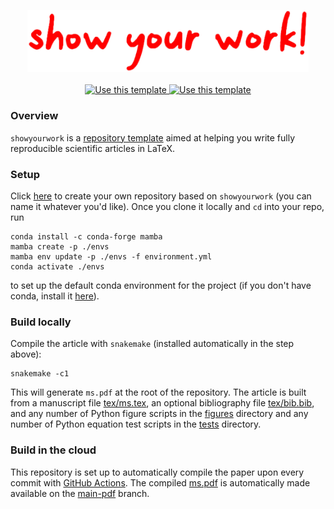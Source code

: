 <p align="center">
  <img width = "450" src=".showyourwork/tex/showyourwork.png"/>
  <br>
  <br>
  <a href="https://github.com/rodluger/showyourwork/generate">
    <img src="https://img.shields.io/badge/Use%20this%20template-2EA44F.svg?style=flat" alt="Use this template"/>
  </a>
  <a href="https://github.com/rodluger/showyourwork/blob/main-pdf/ms.pdf">
    <img src="https://img.shields.io/badge/View%20the%20sample%20article-blue.svg?style=flat" alt="Use this template"/>
  </a>
</p>


### Overview

`showyourwork` is a [repository template](https://docs.github.com/en/github/creating-cloning-and-archiving-repositories/creating-a-repository-on-github/creating-a-repository-from-a-template) aimed at helping you write fully reproducible scientific articles in LaTeX. 

### Setup

Click [here](https://github.com/rodluger/showyourwork/generate) to create your own repository based on `showyourwork` (you can name it whatever you'd like). Once you clone it locally and `cd` into your repo, run

```
conda install -c conda-forge mamba
mamba create -p ./envs
mamba env update -p ./envs -f environment.yml
conda activate ./envs
```

to set up the default conda environment for the project (if you don't have conda, install it [here](https://conda.io/projects/conda/en/latest/user-guide/install/index.html)).

### Build locally

Compile the article with `snakemake` (installed automatically in the step above):

```
snakemake -c1
```

This will generate `ms.pdf` at the root of the repository. The article is built from a manuscript file [tex/ms.tex](https://github.com/rodluger/showyourwork/blob/main/tex/ms.tex), an optional bibliography file [tex/bib.bib](https://github.com/rodluger/showyourwork/blob/main/tex/bib.bib), and any number of Python figure scripts in the [figures](https://github.com/rodluger/showyourwork/tree/main/figures) directory and any number of Python equation test scripts in the [tests](https://github.com/rodluger/showyourwork/tree/main/tests) directory.

### Build in the cloud

This repository is set up to automatically compile the paper upon every commit with [GitHub Actions](https://github.com/rodluger/showyourwork/actions). The compiled [ms.pdf](https://github.com/rodluger/showyourwork/blob/main-pdf/ms.pdf) is automatically made available on the [main-pdf](https://github.com/rodluger/showyourwork/tree/main-pdf) branch.